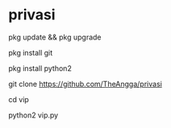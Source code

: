 # privasi

pkg update && pkg upgrade

pkg install git

pkg install python2

git clone https://github.com/TheAngga/privasi

cd vip

python2 vip.py
